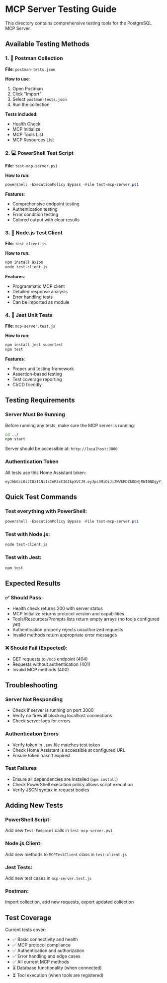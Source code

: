 # MCP Server Testing Guide

This directory contains comprehensive testing tools for the PostgreSQL MCP Server.

## Available Testing Methods

### 1. 📮 Postman Collection
**File**: `postman-tests.json`

**How to use**:
1. Open Postman
2. Click "Import"
3. Select `postman-tests.json`
4. Run the collection

**Tests included**:
- Health Check
- MCP Initialize
- MCP Tools List
- MCP Resources List

### 2. 💻 PowerShell Test Script
**File**: `test-mcp-server.ps1`

**How to run**:
```powershell
powershell -ExecutionPolicy Bypass -File test-mcp-server.ps1
```

**Features**:
- Comprehensive endpoint testing
- Authentication testing
- Error condition testing
- Colored output with clear results

### 3. 🚀 Node.js Test Client
**File**: `test-client.js`

**How to run**:
```bash
npm install axios
node test-client.js
```

**Features**:
- Programmatic MCP client
- Detailed response analysis
- Error handling tests
- Can be imported as module

### 4. 🧪 Jest Unit Tests
**File**: `mcp-server.test.js`

**How to run**:
```bash
npm install jest supertest
npm test
```

**Features**:
- Proper unit testing framework
- Assertion-based testing
- Test coverage reporting
- CI/CD friendly

## Testing Requirements

### Server Must Be Running
Before running any tests, make sure the MCP server is running:

```bash
cd ../
npm start
```

Server should be accessible at: `http://localhost:3000`

### Authentication Token
All tests use this Home Assistant token:
```
eyJhbGciOiJIUzI1NiIsInR5cCI6IkpXVCJ9.eyJpc3MiOiJiZWVkMDZkODNjMWI0NDgyYjJlNTc1ZWRlZDIxMGNlNSIsImlhdCI6MTc1MjM5MDcyMiwiZXhwIjoyMDY3NzUwNzIyfQ.fnzjsA90LWYrAxBFlqZbdzoAlcQxo3iQVgXptlMzx8o
```

## Quick Test Commands

### Test everything with PowerShell:
```powershell
powershell -ExecutionPolicy Bypass -File test-mcp-server.ps1
```

### Test with Node.js:
```bash
node test-client.js
```

### Test with Jest:
```bash
npm test
```

## Expected Results

### ✅ Should Pass:
- Health check returns 200 with server status
- MCP Initialize returns protocol version and capabilities
- Tools/Resources/Prompts lists return empty arrays (no tools configured yet)
- Authentication properly rejects unauthorized requests
- Invalid methods return appropriate error messages

### ❌ Should Fail (Expected):
- GET requests to `/mcp` endpoint (404)
- Requests without authentication (401)
- Invalid MCP methods (400)

## Troubleshooting

### Server Not Responding
- Check if server is running on port 3000
- Verify no firewall blocking localhost connections
- Check server logs for errors

### Authentication Errors
- Verify token in `.env` file matches test token
- Check Home Assistant is accessible at configured URL
- Ensure token hasn't expired

### Test Failures
- Ensure all dependencies are installed (`npm install`)
- Check PowerShell execution policy allows script execution
- Verify JSON syntax in request bodies

## Adding New Tests

### PowerShell Script:
Add new `Test-Endpoint` calls in `test-mcp-server.ps1`

### Node.js Client:
Add new methods to `MCPTestClient` class in `test-client.js`

### Jest Tests:
Add new test cases in `mcp-server.test.js`

### Postman:
Import collection, add new requests, export updated collection

## Test Coverage

Current tests cover:
- ✅ Basic connectivity and health
- ✅ MCP protocol compliance
- ✅ Authentication and authorization
- ✅ Error handling and edge cases
- ✅ All current MCP methods
- ⏳ Database functionality (when connected)
- ⏳ Tool execution (when tools are registered)
